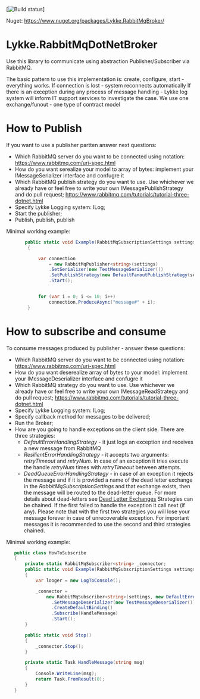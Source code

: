 [![Build status](http://teamcity.lykkex.net/app/rest/builds/aggregated/strob:(buildType:(project:(id:CommonLibraries_LykkeRabbitMqBroker)))/statusIcon.svg)]

Nuget: https://www.nuget.org/packages/Lykke.RabbitMqBroker/


# Lykke.RabbitMqDotNetBroker

Use this library to communicate using abstraction Publisher/Subscriber via RabbitMQ.

The basic pattern to use this implementation is: create, configure, start - everything works. 
If connection is lost - system reconnects automatically
If there is an exception during any process of message handling - Lykke log system will inform IT support services to investigate the case.
We use one exchange/funout - one type of contract model

# How to Publish 

If you want to use a publisher partten answer next questions:
 - Which RabbitMQ server do you want to be connected using notation: https://www.rabbitmq.com/uri-spec.html 
 - How do you want serealize your model to array of bytes: implement your IMessageSerializer<TModel> interface and confugre it
 - Which RabbitMQ publish strategy do you want to use. Use whichever we already have or feel free to write your own IMessagePublishStrategy and do pull request; https://www.rabbitmq.com/tutorials/tutorial-three-dotnet.html
 - Specify Lykke Logging system: ILog;
 - Start the publisher;
 - Publish, publish, publish
 
 
 Minimal working example:
```csharp
       public static void Example(RabbitMqSubscriptionSettings settings)
        {

            var connection
                = new RabbitMqPublisher<string>(settings)
                .SetSerializer(new TestMessageSerializer())
                .SetPublishStrategy(new DefaultFanoutPublishStrategy(settings))
                .Start();


            for (var i = 0; i <= 10; i++)
                connection.ProduceAsync("message#" + i);
        }
```

# How to subscribe and consume

To consume messages produced by publisher - answer these questions:

 - Which RabbitMQ server do you want to be connected using notation: https://www.rabbitmq.com/uri-spec.html 
 - How do you want deserealize array of bytes to your model: implement your IMessageDeserializer<TModel> interface and confugre it
 - Which RabbitMQ strategy do you want to use. Use whichever we already have or feel free to write your own IMessageReadStrategy and do pull request; https://www.rabbitmq.com/tutorials/tutorial-three-dotnet.html
 - Specify Lykke Logging system: ILog;
 - Specify callback method for messages to be delivered;
 - Run the Broker;
 - How are you going to handle exceptions on the client side. There are three strategies:
	 - *DefaultErrorHandlingStrategy* - it just logs an exception and receives a new message from RabbitMQ
	 - *ResilientErrorHandlingStrategy* - it accepts two arguments: *retryTimeout* and *retryNum*. In case of an exception it tries execute the handle *retryNum* times with *retryTimeout* between attempts. 
	 - *DeadQueueErrorHandlingStrategy* - in case of an exception it rejects the message and if it is provided a name of the dead letter exchange in the *RabbitMqSubscriptionSettings*  and that exchange exists, then the message will be routed to the dead-letter queue. For more details about dead-letters see [Dead Letter Exchanges](https://www.rabbitmq.com/dlx.html)
Strategies can be chained. If the first failed to handle the exception it call next (if any). Please note that with the first two strategies you will lose your message forever in case of unrecoverable exception. For important messages it is recommended to use the second and third strategies chained.
   
 Minimal working example:
 ```csharp
    public class HowToSubscribe
    {
        private static RabbitMqSubscriber<string> _connector;
        public static void Example(RabbitMqSubscriptionSettings settings)
        {
            var looger = new LogToConsole();

            _connector =
                new RabbitMqSubscriber<string>(settings, new DefaultErrorHandlingStrategy(looger, settings))
                  .SetMessageDeserializer(new TestMessageDeserializer())
                  .CreateDefaultBinding()
                  .Subscribe(HandleMessage)
                  .Start();
        }

        public static void Stop()
        {
            _connector.Stop();
        }

        private static Task HandleMessage(string msg)
        {
            Console.WriteLine(msg);
            return Task.FromResult(0);
        }
    }
```
